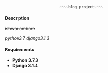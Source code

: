                              ~~~~blog project~~~~
#### Description


~~ishwar ambare~~

_python3.7 django3.1.3_


#### Requirements
* **Python 3.7.8**
* **Django 3.1.4**